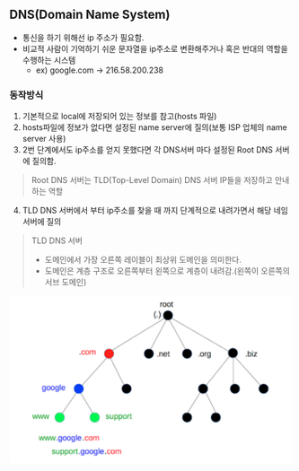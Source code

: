 ## DNS(Domain Name System)
- 통신을 하기 위해선 ip 주소가 필요함.
- 비교적 사람이 기억하기 쉬운 문자열을 ip주소로 변환해주거나 혹은 반대의 역할을 수행하는 시스템
  - ex) google.com -> 216.58.200.238

### 동작방식
1. 기본적으로 local에 저장되어 있는 정보를 참고(hosts 파일)
2. hosts파일에 정보가 없다면 설정된 name server에 질의(보통 ISP 업체의 name server 사용)
3. 2번 단계에서도 ip주소를 얻지 못했다면 각 DNS서버 마다 설정된 Root DNS 서버에 질의함.
> Root DNS 서버는 TLD(Top-Level Domain) DNS 서버 IP들을 저장하고 안내하는 역할
4. TLD DNS 서버에서 부터 ip주소를 찾을 때 까지 단계적으로 내려가면서 해당 네임서버에 질의

> TLD DNS 서버
> - 도메인에서 가장 오른쪽 레이블이 최상위 도메인을 의미한다. 
> - 도메인은 계층 구조로 오른쪽부터 왼쪽으로 계층이 내려감.(왼쪽이 오른쪽의 서브 도메인)

<p align="center"><img src="./dns_hierachy.png" min-width="70%" height="300px"></p>
